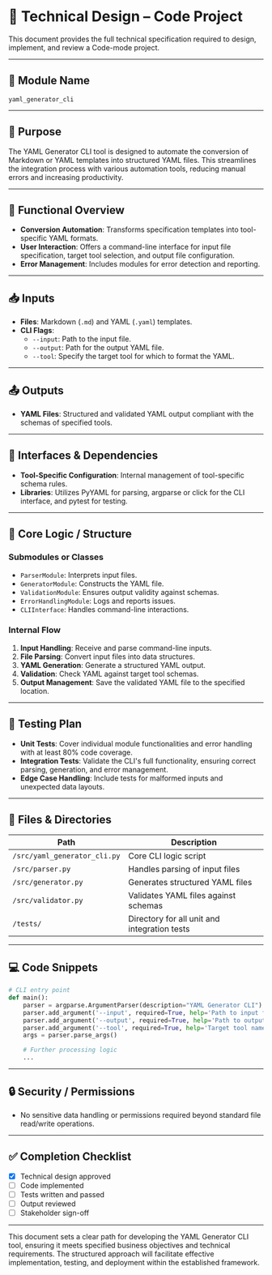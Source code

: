 # 🧠 Technical Design – Code Project

This document provides the full technical specification required to design, implement, and review a Code-mode project.

---

## 📛 Module Name
`yaml_generator_cli`

---

## 🎯 Purpose
The YAML Generator CLI tool is designed to automate the conversion of Markdown or YAML templates into structured YAML files. This streamlines the integration process with various automation tools, reducing manual errors and increasing productivity.

---

## 🧩 Functional Overview
- **Conversion Automation**: Transforms specification templates into tool-specific YAML formats.
- **User Interaction**: Offers a command-line interface for input file specification, target tool selection, and output file configuration.
- **Error Management**: Includes modules for error detection and reporting.

---

## 📥 Inputs
- **Files**: Markdown (`.md`) and YAML (`.yaml`) templates.
- **CLI Flags**: 
  - `--input`: Path to the input file.
  - `--output`: Path for the output YAML file.
  - `--tool`: Specify the target tool for which to format the YAML.

---

## 📤 Outputs
- **YAML Files**: Structured and validated YAML output compliant with the schemas of specified tools.

---

## 🔄 Interfaces & Dependencies
- **Tool-Specific Configuration**: Internal management of tool-specific schema rules.
- **Libraries**: Utilizes PyYAML for parsing, argparse or click for the CLI interface, and pytest for testing.

---

## 🧠 Core Logic / Structure

### Submodules or Classes
- `ParserModule`: Interprets input files.
- `GeneratorModule`: Constructs the YAML file.
- `ValidationModule`: Ensures output validity against schemas.
- `ErrorHandlingModule`: Logs and reports issues.
- `CLIInterface`: Handles command-line interactions.

### Internal Flow
1. **Input Handling**: Receive and parse command-line inputs.
2. **File Parsing**: Convert input files into data structures.
3. **YAML Generation**: Generate a structured YAML output.
4. **Validation**: Check YAML against target tool schemas.
5. **Output Management**: Save the validated YAML file to the specified location.

---

## 🧪 Testing Plan
- **Unit Tests**: Cover individual module functionalities and error handling with at least 80% code coverage.
- **Integration Tests**: Validate the CLI's full functionality, ensuring correct parsing, generation, and error management.
- **Edge Case Handling**: Include tests for malformed inputs and unexpected data layouts.

---

## 📂 Files & Directories

| Path                         | Description                                   |
|------------------------------|-----------------------------------------------|
| `/src/yaml_generator_cli.py` | Core CLI logic script                         |
| `/src/parser.py`             | Handles parsing of input files                |
| `/src/generator.py`          | Generates structured YAML files               |
| `/src/validator.py`          | Validates YAML files against schemas          |
| `/tests/`                    | Directory for all unit and integration tests  |

---

## 💻 Code Snippets

```python
# CLI entry point
def main():
    parser = argparse.ArgumentParser(description="YAML Generator CLI")
    parser.add_argument('--input', required=True, help='Path to input file')
    parser.add_argument('--output', required=True, help='Path to output YAML file')
    parser.add_argument('--tool', required=True, help='Target tool name')
    args = parser.parse_args()

    # Further processing logic
    ...
```

---

## 🔒 Security / Permissions
- No sensitive data handling or permissions required beyond standard file read/write operations.

---

## ✅ Completion Checklist

- [x] Technical design approved
- [ ] Code implemented
- [ ] Tests written and passed
- [ ] Output reviewed
- [ ] Stakeholder sign-off

---

This document sets a clear path for developing the YAML Generator CLI tool, ensuring it meets specified business objectives and technical requirements. The structured approach will facilitate effective implementation, testing, and deployment within the established framework.